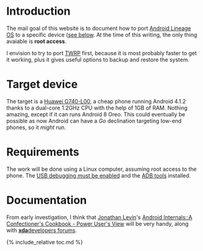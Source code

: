 # Introduction

The mail goal of this website is to document how to port [Android Lineage OS](https://lineageos.org/) to a specific device ([see below](#target-device). At the time of this writing, the only thing avaiable is **root access**.

I envision to try to port [TWRP](https://twrp.me/) first, because it is most probably faster to get it working, plus it gives useful options to backup and restore the system.

# Target device

The target is a [Huawei G740-L00](https://www.gsmarena.com/huawei_ascend_g740-5840.php), a cheap phone running Android 4.1.2 thanks to a dual-core 1.2GHz CPU with the help of 1GB of RAM. Nothing amazing, except if it can runs Android 8 Oreo. This could eventually be possible as now Android can have a *Go* declination targeting low-end phones, so it *might* run.

# Requirements

The work will be done using a Linux computer, assuming root access to the phone. The [USB debugging must be enabled](https://developer.android.com/studio/debug/dev-options.html) and the [ADB tools](https://developer.android.com/studio/run/oem-usb.html) installed.

# Documentation

From early investigation, I think that [Jonathan Levin](http://newandroidbook.com/)'s [Android Internals::A Confectioner's Cookbook - Power User's View](http://newandroidbook.com/AIvI-M-RL1.pdf) will be very handy, along with [**xda**developers forums](https://forum.xda-developers.com/).

{% include_relative toc.md %}
